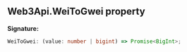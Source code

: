 
## Web3Api.WeiToGwei property

**Signature:**

```typescript
WeiToGwei: (value: number | bigint) => Promise<BigInt>;
```
